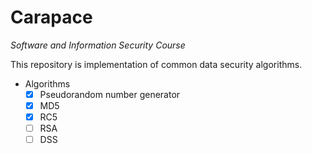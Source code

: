 # Carapace

*Software and Information Security Course*

This repository is implementation of common data security algorithms.

- Algorithms
  - [x] Pseudorandom number generator
  - [x] MD5
  - [x] RC5
  - [ ] RSA
  - [ ] DSS

